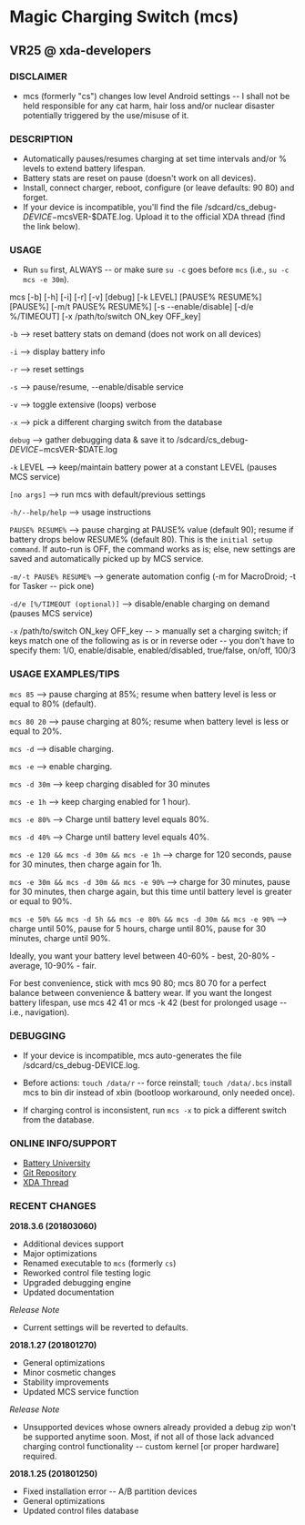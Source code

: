 # Magic Charging Switch (mcs)
## VR25 @ xda-developers



### DISCLAIMER
- mcs (formerly "cs") changes low level Android settings -- I shall not be held responsible for any cat harm, hair loss and/or nuclear disaster potentially triggered by the use/misuse of it.



### DESCRIPTION
- Automatically pauses/resumes charging at set time intervals and/or % levels to extend battery lifespan.
- Battery stats are reset on pause (doesn't work on all devices).
- Install, connect charger, reboot, configure (or leave defaults: 90 80) and forget.
- If your device is incompatible, you'll find the file /sdcard/cs_debug-$DEVICE-$mcsVER-$DATE.log. Upload it to the official XDA thread (find the link below).



### USAGE

- Run `su` first, ALWAYS -- or make sure `su -c` goes before `mcs` (i.e., `su -c mcs -e 30m`).

mcs [-b] [-h] [-i] [-r] [-v] [debug] [-k LEVEL] [PAUSE% RESUME%] [PAUSE%] [-m/t PAUSE% RESUME%] [-s --enable/disable] [-d/e %/TIMEOUT] [-x /path/to/switch ON_key OFF_key]

`-b` --> reset battery stats on demand (does not work on all devices)

`-i` --> display battery info

`-r` --> reset settings

`-s` --> pause/resume, --enable/disable service

`-v` --> toggle extensive (loops) verbose

`-x` --> pick a different charging switch from the database

`debug` --> gather debugging data & save it to /sdcard/cs_debug-$DEVICE-$mcsVER-$DATE.log

`-k` LEVEL --> keep/maintain battery power at a constant LEVEL (pauses MCS service)

`[no args]` --> run mcs with default/previous settings

`-h/--help/help` --> usage instructions

`PAUSE% RESUME%` --> pause charging at PAUSE% value (default 90); resume if battery drops below RESUME% (default 80). This is the `initial setup command`. If auto-run is OFF, the command works as is; else, new settings are saved and automatically picked up by MCS service.

`-m/-t PAUSE% RESUME%` --> generate automation config (-m for MacroDroid; -t for Tasker -- pick one)

`-d/e [%/TIMEOUT (optional)]` --> disable/enable charging on demand (pauses MCS service)

`-x` /path/to/switch ON_key OFF_key -- > manually set a charging switch; if keys match one of the following as is or in reverse oder -- you don't have to specify them: 1/0, enable/disable, enabled/disabled, true/false, on/off, 100/3



### USAGE EXAMPLES/TIPS

`mcs 85` --> pause charging at 85%; resume when battery level is less or equal to 80% (default).

`mcs 80 20` --> pause charging at 80%; resume when battery level is less or equal to 20%.

`mcs -d` --> disable charging.

`mcs -e` --> enable charging.

`mcs -d 30m` --> keep charging disabled for 30 minutes

`mcs -e 1h` --> keep charging enabled for 1 hour).

`mcs -e 80%` --> Charge until battery level equals 80%.

`mcs -d 40%` --> Charge until battery level equals 40%.

`mcs -e 120 && mcs -d 30m && mcs -e 1h` --> charge for 120 seconds, pause for 30 minutes, then charge again for 1h.

`mcs -e 30m && mcs -d 30m && mcs -e 90%` --> charge for 30 minutes, pause for 30 minutes, then charge again, but this time until battery level is greater or equal to 90%.

`mcs -e 50% && mcs -d 5h && mcs -e 80% && mcs -d 30m && mcs -e 90%` --> charge until 50%, pause for 5 hours, charge until 80%, pause for 30 minutes, charge until 90%.

Ideally, you want your battery level between 40-60% - best, 20-80% - average, 10-90% - fair.

For best convenience, stick with mcs 90 80; mcs 80 70 for a perfect balance between convenience & battery wear. If you want the longest battery lifespan, use mcs 42 41 or mcs -k 42 (best for prolonged usage -- i.e., navigation).



### DEBUGGING

- If your device is incompatible, mcs auto-generates the file /sdcard/cs_debug-DEVICE.log.

- Before actions: `touch /data/r` -- force reinstall; `touch /data/.bcs` install mcs to bin dir instead of xbin (bootloop workaround, only needed once).

- If charging control is inconsistent, run `mcs -x` to pick a different switch from the database.



### ONLINE INFO/SUPPORT
- [Battery University](http://batteryuniversity.com/learn/article/how_to_prolong_lithium_based_batteries)
- [Git Repository](https://github.com/Magisk-Modules-Repo/Magic-Charging-Switch)
- [XDA Thread](https://forum.xda-developers.com/apps/magisk/module-magic-charging-switch-cs-v2017-9-t3668427)



### RECENT CHANGES


**2018.3.6 (201803060)**
- Additional devices support
- Major optimizations
- Renamed executable to `mcs` (formerly `cs`)
- Reworked control file testing logic
- Upgraded debugging engine
- Updated documentation

*Release Note*
- Current settings will be reverted to defaults.


**2018.1.27 (201801270)**
- General optimizations
- Minor cosmetic changes
- Stability improvements
- Updated MCS service function

*Release Note*
- Unsupported devices whose owners already provided a debug zip won't be supported anytime soon. Most, if not all of those lack advanced charging control functionality -- custom kernel [or proper hardware] required.


**2018.1.25 (201801250)**
- Fixed installation error -- A/B partition devices
- General optimizations
- Updated control files database